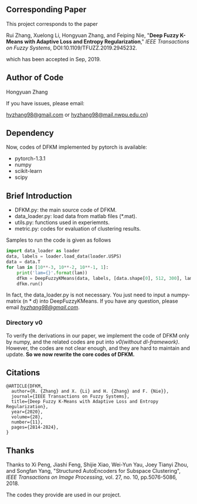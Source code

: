 ## Corresponding Paper

This project corresponds to the paper


Rui Zhang, Xuelong Li, Hongyuan Zhang, and Feiping Nie, "**Deep Fuzzy K-Means with Adaptive Loss and Entropy Regularization**," *IEEE Transactions on Fuzzy Systems*, DOI:10.1109/TFUZZ.2019.2945232.

which has been accepted in Sep, 2019. 

## Author of Code

Hongyuan Zhang

If you have issues, please email:

hyzhang98@gmail.com or hyzhang98@mail.nwpu.edu.cn}

## Dependency


Now, codes of DFKM implemented by pytorch is available: 


- pytorch-1.3.1
- numpy
- scikit-learn 
- scipy


## Brief Introduction

- DFKM.py: the main source code of DFKM.
- data_loader.py: load data from matlab files (*.mat). 
- utils.py: functions used in experiemnts.
- metric.py: codes for evaluation of clustering results. 

Samples to run the code is given as follows

```python
import data_loader as loader
data, labels = loader.load_data(loader.USPS)
data = data.T
for lam in [10**-3, 10**-2, 10**-1, 1]:
	print('lam={}'.format(lam))
	dfkm = DeepFuzzyKMeans(data, labels, [data.shape[0], 512, 300], lam=lam, gamma=1, batch_size=512, lr=10**-4)
	dfkm.run()
```

In fact, the data_loader.py is not necessary. You just need to input a numpy-matrix (n * d) into DeepFuzzyKMeans. If you have any question, please email *hyzhang98@gmail.com*.

### Directory v0

To verify the derivations in our paper, we implement the code of DFKM only by numpy, and the related codes are put into *v0(without dl-framework)*. However, the codes are not clear enough, and they are hard to maintain and update. **So we now rewrite the core codes of DFKM.**



## Citations

```
@ARTICLE{DFKM,
  author={R. {Zhang} and X. {Li} and H. {Zhang} and F. {Nie}},
  journal={IEEE Transactions on Fuzzy Systems}, 
  title={Deep Fuzzy K-Means with Adaptive Loss and Entropy Regularization}, 
  year={2020},
  volume={28},
  number={11},
  pages={2814-2824},
}
```



## Thanks

Thanks to 
Xi Peng, Jiashi Feng, Shijie Xiao, Wei-Yun Yau,  Joey Tianyi Zhou, and Songfan Yang, "Structured AutoEncoders for Subspace Clustering", *IEEE Transactions on Image Processing*, vol. 27, no. 10, pp.5076-5086, 2018.

The codes they provide are used in our project. 
